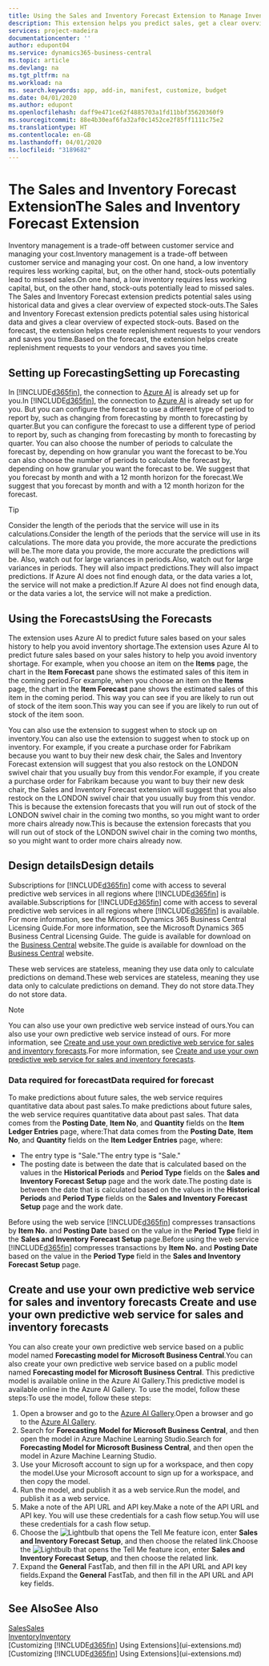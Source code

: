 ```yaml
---
title: Using the Sales and Inventory Forecast Extension to Manage Inventory | Microsoft Docs
description: This extension helps you predict sales, get a clear overview of expected stock-outs, and even helps you create replenishment requests to vendors.
services: project-madeira
documentationcenter: ''
author: edupont04
ms.service: dynamics365-business-central
ms.topic: article
ms.devlang: na
ms.tgt_pltfrm: na
ms.workload: na
ms. search.keywords: app, add-in, manifest, customize, budget
ms.date: 04/01/2020
ms.author: edupont
ms.openlocfilehash: daff9e471ce62f4885703a1fd11bbf35620360f9
ms.sourcegitcommit: 88e4b30eaf6fa32af0c1452ce2f85ff1111c75e2
ms.translationtype: HT
ms.contentlocale: en-GB
ms.lasthandoff: 04/01/2020
ms.locfileid: "3189682"
---
```

# <a name="the-sales-and-inventory-forecast-extension"></a><span data-ttu-id="a1fcc-103">The Sales and Inventory Forecast Extension</span><span class="sxs-lookup"><span data-stu-id="a1fcc-103">The Sales and Inventory Forecast Extension</span></span>
<span data-ttu-id="a1fcc-104">Inventory management is a trade-off between customer service and managing your cost.</span><span class="sxs-lookup"><span data-stu-id="a1fcc-104">Inventory management is a trade-off between customer service and managing your cost.</span></span> <span data-ttu-id="a1fcc-105">On one hand, a low inventory requires less working capital, but, on the other hand, stock-outs potentially lead to missed sales.</span><span class="sxs-lookup"><span data-stu-id="a1fcc-105">On one hand, a low inventory requires less working capital, but, on the other hand, stock-outs potentially lead to missed sales.</span></span> <span data-ttu-id="a1fcc-106">The Sales and Inventory Forecast extension predicts potential sales using historical data and gives a clear overview of expected stock-outs.</span><span class="sxs-lookup"><span data-stu-id="a1fcc-106">The Sales and Inventory Forecast extension predicts potential sales using historical data and gives a clear overview of expected stock-outs.</span></span> <span data-ttu-id="a1fcc-107">Based on the forecast, the extension helps create replenishment requests to your vendors and saves you time.</span><span class="sxs-lookup"><span data-stu-id="a1fcc-107">Based on the forecast, the extension helps create replenishment requests to your vendors and saves you time.</span></span>  

## <a name="setting-up-forecasting"></a><span data-ttu-id="a1fcc-108">Setting up Forecasting</span><span class="sxs-lookup"><span data-stu-id="a1fcc-108">Setting up Forecasting</span></span>
<span data-ttu-id="a1fcc-109">In [!INCLUDE[d365fin](includes/d365fin_md.md)], the connection to [Azure AI](https://azure.microsoft.com/overview/ai-platform/) is already set up for you.</span><span class="sxs-lookup"><span data-stu-id="a1fcc-109">In [!INCLUDE[d365fin](includes/d365fin_md.md)], the connection to [Azure AI](https://azure.microsoft.com/overview/ai-platform/) is already set up for you.</span></span> <span data-ttu-id="a1fcc-110">But you can configure the forecast to use a different type of period to report by, such as changing from forecasting by month to forecasting by quarter.</span><span class="sxs-lookup"><span data-stu-id="a1fcc-110">But you can configure the forecast to use a different type of period to report by, such as changing from forecasting by month to forecasting by quarter.</span></span> <span data-ttu-id="a1fcc-111">You can also choose the number of periods to calculate the forecast by, depending on how granular you want the forecast to be.</span><span class="sxs-lookup"><span data-stu-id="a1fcc-111">You can also choose the number of periods to calculate the forecast by, depending on how granular you want the forecast to be.</span></span> <span data-ttu-id="a1fcc-112">We suggest that you forecast by month and with a 12 month horizon for the forecast.</span><span class="sxs-lookup"><span data-stu-id="a1fcc-112">We suggest that you forecast by month and with a 12 month horizon for the forecast.</span></span> 

> [!TIP]  
>   <span data-ttu-id="a1fcc-113">Consider the length of the periods that the service will use in its calculations.</span><span class="sxs-lookup"><span data-stu-id="a1fcc-113">Consider the length of the periods that the service will use in its calculations.</span></span> <span data-ttu-id="a1fcc-114">The more data you provide, the more accurate the predictions will be.</span><span class="sxs-lookup"><span data-stu-id="a1fcc-114">The more data you provide, the more accurate the predictions will be.</span></span> <span data-ttu-id="a1fcc-115">Also, watch out for large variances in periods.</span><span class="sxs-lookup"><span data-stu-id="a1fcc-115">Also, watch out for large variances in periods.</span></span> <span data-ttu-id="a1fcc-116">They will also impact predictions.</span><span class="sxs-lookup"><span data-stu-id="a1fcc-116">They will also impact predictions.</span></span> <span data-ttu-id="a1fcc-117">If Azure AI does not find enough data, or the data varies a lot, the service will not make a prediction.</span><span class="sxs-lookup"><span data-stu-id="a1fcc-117">If Azure AI does not find enough data, or the data varies a lot, the service will not make a prediction.</span></span>

## <a name="using-the-forecasts"></a><span data-ttu-id="a1fcc-118">Using the Forecasts</span><span class="sxs-lookup"><span data-stu-id="a1fcc-118">Using the Forecasts</span></span>
<span data-ttu-id="a1fcc-119">The extension uses Azure AI to predict future sales based on your sales history to help you avoid inventory shortage.</span><span class="sxs-lookup"><span data-stu-id="a1fcc-119">The extension uses Azure AI to predict future sales based on your sales history to help you avoid inventory shortage.</span></span> <span data-ttu-id="a1fcc-120">For example, when you choose an item on the **Items** page, the chart in the **Item Forecast** pane shows the estimated sales of this item in the coming period.</span><span class="sxs-lookup"><span data-stu-id="a1fcc-120">For example, when you choose an item on the **Items** page, the chart in the **Item Forecast** pane shows the estimated sales of this item in the coming period.</span></span> <span data-ttu-id="a1fcc-121">This way you can see if you are likely to run out of stock of the item soon.</span><span class="sxs-lookup"><span data-stu-id="a1fcc-121">This way you can see if you are likely to run out of stock of the item soon.</span></span>  

<span data-ttu-id="a1fcc-122">You can also use the extension to suggest when to stock up on inventory.</span><span class="sxs-lookup"><span data-stu-id="a1fcc-122">You can also use the extension to suggest when to stock up on inventory.</span></span> <span data-ttu-id="a1fcc-123">For example, if you create a purchase order for Fabrikam because you want to buy their new desk chair, the Sales and Inventory Forecast extension will suggest that you also restock on the LONDON swivel chair that you usually buy from this vendor.</span><span class="sxs-lookup"><span data-stu-id="a1fcc-123">For example, if you create a purchase order for Fabrikam because you want to buy their new desk chair, the Sales and Inventory Forecast extension will suggest that you also restock on the LONDON swivel chair that you usually buy from this vendor.</span></span> <span data-ttu-id="a1fcc-124">This is because the extension forecasts that you will run out of stock of the LONDON swivel chair in the coming two months, so you might want to order more chairs already now.</span><span class="sxs-lookup"><span data-stu-id="a1fcc-124">This is because the extension forecasts that you will run out of stock of the LONDON swivel chair in the coming two months, so you might want to order more chairs already now.</span></span>  

## <a name="design-details"></a><span data-ttu-id="a1fcc-125">Design details</span><span class="sxs-lookup"><span data-stu-id="a1fcc-125">Design details</span></span>
<span data-ttu-id="a1fcc-126">Subscriptions for [!INCLUDE[d365fin](includes/d365fin_md.md)] come with access to several predictive web services in all regions where [!INCLUDE[d365fin](includes/d365fin_md.md)] is available.</span><span class="sxs-lookup"><span data-stu-id="a1fcc-126">Subscriptions for [!INCLUDE[d365fin](includes/d365fin_md.md)] come with access to several predictive web services in all regions where [!INCLUDE[d365fin](includes/d365fin_md.md)] is available.</span></span> <span data-ttu-id="a1fcc-127">For more information, see the Microsoft Dynamics 365 Business Central Licensing Guide.</span><span class="sxs-lookup"><span data-stu-id="a1fcc-127">For more information, see the Microsoft Dynamics 365 Business Central Licensing Guide.</span></span> <span data-ttu-id="a1fcc-128">The guide is available for download on the [Business Central](https://dynamics.microsoft.com/en-us/business-central/overview/) website.</span><span class="sxs-lookup"><span data-stu-id="a1fcc-128">The guide is available for download on the [Business Central](https://dynamics.microsoft.com/en-us/business-central/overview/) website.</span></span> 

<span data-ttu-id="a1fcc-129">These web services are stateless, meaning they use data only to calculate predictions on demand.</span><span class="sxs-lookup"><span data-stu-id="a1fcc-129">These web services are stateless, meaning they use data only to calculate predictions on demand.</span></span> <span data-ttu-id="a1fcc-130">They do not store data.</span><span class="sxs-lookup"><span data-stu-id="a1fcc-130">They do not store data.</span></span>

> [!NOTE]  
>   <span data-ttu-id="a1fcc-131">You can also use your own predictive web service instead of ours.</span><span class="sxs-lookup"><span data-stu-id="a1fcc-131">You can also use your own predictive web service instead of ours.</span></span> <span data-ttu-id="a1fcc-132">For more information, see [Create and use your own predictive web service for sales and inventory forecasts](#AnchorText).</span><span class="sxs-lookup"><span data-stu-id="a1fcc-132">For more information, see [Create and use your own predictive web service for sales and inventory forecasts](#AnchorText).</span></span> 

### <a name="data-required-for-forecast"></a><span data-ttu-id="a1fcc-133">Data required for forecast</span><span class="sxs-lookup"><span data-stu-id="a1fcc-133">Data required for forecast</span></span>
<span data-ttu-id="a1fcc-134">To make predictions about future sales, the web service requires quantitative data about past sales.</span><span class="sxs-lookup"><span data-stu-id="a1fcc-134">To make predictions about future sales, the web service requires quantitative data about past sales.</span></span> <span data-ttu-id="a1fcc-135">That data comes from the **Posting Date**, **Item No**, and **Quantity** fields on the **Item Ledger Entries** page, where:</span><span class="sxs-lookup"><span data-stu-id="a1fcc-135">That data comes from the **Posting Date**, **Item No**, and **Quantity** fields on the **Item Ledger Entries** page, where:</span></span>
-    <span data-ttu-id="a1fcc-136">The entry type is "Sale."</span><span class="sxs-lookup"><span data-stu-id="a1fcc-136">The entry type is "Sale."</span></span>
- <span data-ttu-id="a1fcc-137">The posting date is between the date that is calculated based on the values in the **Historical Periods** and **Period Type** fields on the **Sales and Inventory Forecast Setup** page and the work date.</span><span class="sxs-lookup"><span data-stu-id="a1fcc-137">The posting date is between the date that is calculated based on the values in the **Historical Periods** and **Period Type** fields on the **Sales and Inventory Forecast Setup** page and the work date.</span></span>

<span data-ttu-id="a1fcc-138">Before using the web service [!INCLUDE[d365fin](includes/d365fin_md.md)] compresses transactions by **Item No.** and **Posting Date** based on the value in the **Period Type** field in the **Sales and Inventory Forecast Setup** page.</span><span class="sxs-lookup"><span data-stu-id="a1fcc-138">Before using the web service [!INCLUDE[d365fin](includes/d365fin_md.md)] compresses transactions by **Item No.** and **Posting Date** based on the value in the **Period Type** field in the **Sales and Inventory Forecast Setup** page.</span></span>

## <a name="create-and-use-your-own-predictive-web-service-for-sales-and-inventory-forecasts"></a><span data-ttu-id="a1fcc-139"><a name="AnchorText"> </a>Create and use your own predictive web service for sales and inventory forecasts</span><span class="sxs-lookup"><span data-stu-id="a1fcc-139"><a name="AnchorText"> </a>Create and use your own predictive web service for sales and inventory forecasts</span></span>
<span data-ttu-id="a1fcc-140">You can also create your own predictive web service based on a public model named **Forecasting model for Microsoft Business Central**.</span><span class="sxs-lookup"><span data-stu-id="a1fcc-140">You can also create your own predictive web service based on a public model named **Forecasting model for Microsoft Business Central**.</span></span> <span data-ttu-id="a1fcc-141">This predictive model is available online in the Azure AI Gallery.</span><span class="sxs-lookup"><span data-stu-id="a1fcc-141">This predictive model is available online in the Azure AI Gallery.</span></span> <span data-ttu-id="a1fcc-142">To use the model, follow these steps:</span><span class="sxs-lookup"><span data-stu-id="a1fcc-142">To use the model, follow these steps:</span></span>  

1. <span data-ttu-id="a1fcc-143">Open a browser and go to the [Azure AI Gallery](https://go.microsoft.com/fwlink/?linkid=828352).</span><span class="sxs-lookup"><span data-stu-id="a1fcc-143">Open a browser and go to the [Azure AI Gallery](https://go.microsoft.com/fwlink/?linkid=828352).</span></span>  
2. <span data-ttu-id="a1fcc-144">Search for **Forecasting Model for Microsoft Business Central**, and then open the model in Azure Machine Learning Studio.</span><span class="sxs-lookup"><span data-stu-id="a1fcc-144">Search for **Forecasting Model for Microsoft Business Central**, and then open the model in Azure Machine Learning Studio.</span></span>  
3. <span data-ttu-id="a1fcc-145">Use your Microsoft account to sign up for a workspace, and then copy the model.</span><span class="sxs-lookup"><span data-stu-id="a1fcc-145">Use your Microsoft account to sign up for a workspace, and then copy the model.</span></span>  
4. <span data-ttu-id="a1fcc-146">Run the model, and publish it as a web service.</span><span class="sxs-lookup"><span data-stu-id="a1fcc-146">Run the model, and publish it as a web service.</span></span>  
5. <span data-ttu-id="a1fcc-147">Make a note of the API URL and API key.</span><span class="sxs-lookup"><span data-stu-id="a1fcc-147">Make a note of the API URL and API key.</span></span> <span data-ttu-id="a1fcc-148">You will use these credentials for a cash flow setup.</span><span class="sxs-lookup"><span data-stu-id="a1fcc-148">You will use these credentials for a cash flow setup.</span></span>  
6. <span data-ttu-id="a1fcc-149">Choose the ![Lightbulb that opens the Tell Me feature](media/ui-search/search_small.png "Tell me what you want to do") icon, enter **Sales and Inventory Forecast Setup**, and then choose the related link.</span><span class="sxs-lookup"><span data-stu-id="a1fcc-149">Choose the ![Lightbulb that opens the Tell Me feature](media/ui-search/search_small.png "Tell me what you want to do") icon, enter **Sales and Inventory Forecast Setup**, and then choose the related link.</span></span>  
7. <span data-ttu-id="a1fcc-150">Expand the **General** FastTab, and then fill in the API URL and API key fields.</span><span class="sxs-lookup"><span data-stu-id="a1fcc-150">Expand the **General** FastTab, and then fill in the API URL and API key fields.</span></span>  


## <a name="see-also"></a><span data-ttu-id="a1fcc-151">See Also</span><span class="sxs-lookup"><span data-stu-id="a1fcc-151">See Also</span></span>
[<span data-ttu-id="a1fcc-152">Sales</span><span class="sxs-lookup"><span data-stu-id="a1fcc-152">Sales</span></span>](sales-manage-sales.md)  
[<span data-ttu-id="a1fcc-153">Inventory</span><span class="sxs-lookup"><span data-stu-id="a1fcc-153">Inventory</span></span>](inventory-manage-inventory.md)  
<span data-ttu-id="a1fcc-154">[Customizing [!INCLUDE[d365fin](includes/d365fin_md.md)] Using Extensions](ui-extensions.md)</span><span class="sxs-lookup"><span data-stu-id="a1fcc-154">[Customizing [!INCLUDE[d365fin](includes/d365fin_md.md)] Using Extensions](ui-extensions.md)</span></span>  
